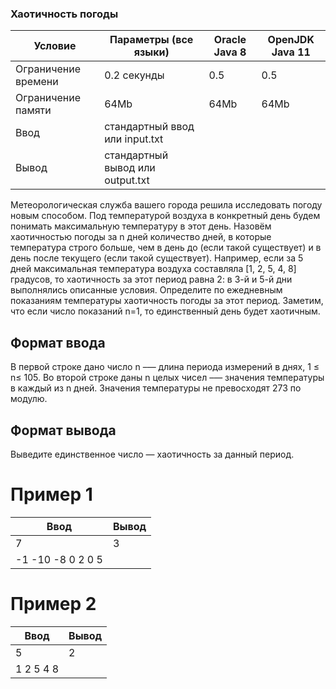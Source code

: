 ### Хаотичность погоды
Условие  | Параметры (все языки) | Oracle Java 8 | OpenJDK Java 11
------------ | ------------- | ------------- | -------------
Ограничение времени | 0.2 секунды | 0.5 | 0.5
Ограничение памяти | 64Mb | 64Mb | 64Mb
Ввод | стандартный ввод или input.txt
Вывод | стандартный вывод или output.txt


Метеорологическая служба вашего города решила исследовать погоду новым способом. Под температурой воздуха в конкретный день будем понимать максимальную температуру в этот день. Назовём хаотичностью погоды за n дней количество дней, в которые температура строго больше, чем в день до (если такой существует) и в день после текущего (если такой существует). Например, если за 5 дней максимальная температура воздуха составляла [1, 2, 5, 4, 8] градусов, то хаотичность за этот период равна 2: в 3-й и 5-й дни выполнялись описанные условия. Определите по ежедневным показаниям температуры хаотичность погоды за этот период.
Заметим, что если число показаний n=1, то единственный день будет хаотичным.

## Формат ввода
В первой строке дано число n –— длина периода измерений в днях, 1 ≤ n≤ 105. Во второй строке даны n целых чисел –— значения температуры в каждый из n дней. Значения температуры не превосходят 273 по модулю.

## Формат вывода
Выведите единственное число — хаотичность за данный период.

# Пример 1
Ввод | Вывод
------------ | -------------
7 |  3
-1 -10 -8 0 2 0 5 |

# Пример 2
Ввод | Вывод
------------ | -------------
5| 2
1 2 5 4 8 | 